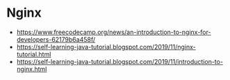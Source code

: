 # Nginx

- https://www.freecodecamp.org/news/an-introduction-to-nginx-for-developers-62179b6a458f/
- https://self-learning-java-tutorial.blogspot.com/2019/11/nginx-tutorial.html
- https://self-learning-java-tutorial.blogspot.com/2019/11/introduction-to-nginx.html

